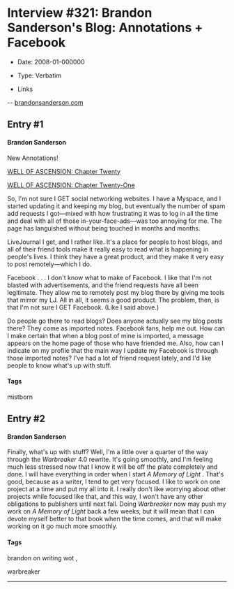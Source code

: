 # Interview #321: Brandon Sanderson's Blog: Annotations + Facebook

- Date: 2008-01-000000

- Type: Verbatim

- Links

-- [brandonsanderson.com](http://www.brandonsanderson.com/blog/595/Annotations--Facebook)


## Entry #1

#### Brandon Sanderson

New Annotations!

[WELL OF ASCENSION: Chapter Twenty](http://www.brandonsanderson.com/annotation/207/Mistborn-2-Chapter-Twenty)
  
[WELL OF ASCENSION: Chapter Twenty-One](http://www.brandonsanderson.com/annotation/208/Mistborn-2-Chapter-Twenty-One)

So, I'm not sure I GET social networking websites. I have a Myspace, and I started updating it and keeping my blog, but eventually the number of spam add requests I got—mixed with how frustrating it was to log in all the time and deal with all of those in-your-face-ads—was too annoying for me. The page has languished without being touched in months and months.

LiveJournal I get, and I rather like. It's a place for people to host blogs, and all of their friend tools make it really easy to read what is happening in people's lives. I think they have a great product, and they make it very easy to post remotely—which I do.

Facebook . . . I don't know what to make of Facebook. I like that I'm not blasted with advertisements, and the friend requests have all been legitimate. They allow me to remotely post my blog there by giving me tools that mirror my LJ. All in all, it seems a good product. The problem, then, is that I'm not sure I GET Facebook. (Like I said above.)

Do people go there to read blogs? Does anyone actually see my blog posts there? They come as imported notes. Facebook fans, help me out. How can I make certain that when a blog post of mine is imported, a message appears on the home page of those who have friended me. Also, how can I indicate on my profile that the main way I update my Facebook is through those imported notes? I've had a lot of friend request lately, and I'd like people to know what's up with stuff.

#### Tags

mistborn

## Entry #2

#### Brandon Sanderson

Finally, what's up with stuff? Well, I'm a little over a quarter of the way through the
*Warbreaker*
4.0 rewrite. It's going smoothly, and I'm feeling much less stressed now that I know it will be off the plate completely and done. I will have everything in order when I start
*A Memory of Light*
. That's good, because as a writer, I tend to get very focused. I like to work on one project at a time and put my all into it. I really don't like worrying about other projects while focused like that, and this way, I won't have any other obligations to publishers until next fall. Doing
*Warbreaker*
now may push my work on
*A Memory of Light*
back a few weeks, but it will mean that I can devote myself better to that book when the time comes, and that will make working on it go much more smoothly.

#### Tags

brandon on writing wot
,

warbreaker


---

